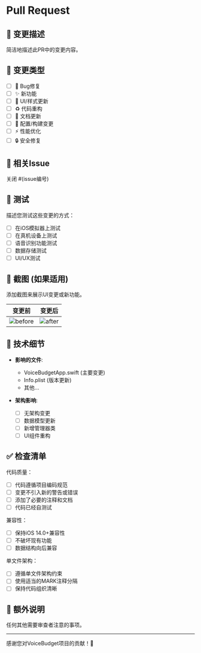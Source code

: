 # Pull Request

## 📝 变更描述
简洁地描述此PR中的变更内容。

## 🎯 变更类型
- [ ] 🐛 Bug修复
- [ ] ✨ 新功能
- [ ] 💄 UI/样式更新
- [ ] ♻️ 代码重构
- [ ] 📝 文档更新
- [ ] 🔧 配置/构建变更
- [ ] ⚡ 性能优化
- [ ] 🔒 安全修复

## 🔗 相关Issue
关闭 #(issue编号)

## 🧪 测试
描述您测试这些变更的方式：
- [ ] 在iOS模拟器上测试
- [ ] 在真机设备上测试
- [ ] 语音识别功能测试
- [ ] 数据存储测试
- [ ] UI/UX测试

## 📸 截图 (如果适用)
添加截图来展示UI变更或新功能。

| 变更前 | 变更后 |
|:---:|:---:|
| ![before](url) | ![after](url) |

## 🔧 技术细节
- **影响的文件**:
  - VoiceBudgetApp.swift (主要变更)
  - Info.plist (版本更新)
  - 其他...

- **架构影响**:
  - [ ] 无架构变更
  - [ ] 数据模型更新
  - [ ] 新增管理器类
  - [ ] UI组件重构

## ✅ 检查清单
代码质量：
- [ ] 代码遵循项目编码规范
- [ ] 变更不引入新的警告或错误
- [ ] 添加了必要的注释和文档
- [ ] 代码已经自测试

兼容性：
- [ ] 保持iOS 14.0+兼容性
- [ ] 不破坏现有功能
- [ ] 数据结构向后兼容

单文件架构：
- [ ] 遵循单文件架构约束
- [ ] 使用适当的MARK注释分隔
- [ ] 保持代码组织清晰

## 🎉 额外说明
任何其他需要审查者注意的事项。

---

感谢您对VoiceBudget项目的贡献！🙏